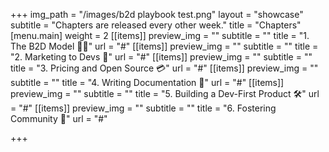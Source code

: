 +++
img_path = "/images/b2d playbook test.png"
layout = "showcase"
subtitle = "Chapters are released every other week."
title = "Chapters"
[menu.main]
weight = 2
[[items]]
preview_img = ""
subtitle = ""
title = "1. The B2D Model 👩‍💻"
url = "#"
[[items]]
preview_img = ""
subtitle = ""
title = "2. Marketing to Devs 📢"
url = "#"
[[items]]
preview_img = ""
subtitle = ""
title = "3. Pricing and Open Source 💳"
url = "#"
[[items]]
preview_img = ""
subtitle = ""
title = "4. Writing Documentation 📄"
url = "#"
[[items]]
preview_img = ""
subtitle = ""
title = "5. Building a Dev-First Product 🛠"
url = "#"
[[items]]
preview_img = ""
subtitle = ""
title = "6. Fostering Community 👋"
url = "#"

+++
